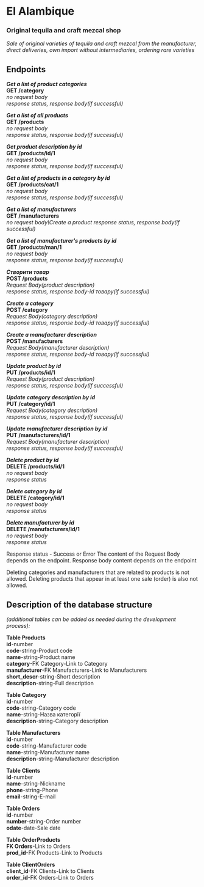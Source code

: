 
# El Alambique
### Original tequila and craft mezcal shop

_Sale of original varieties of tequila and craft mezcal from the manufacturer, direct deliveries, 
own import without intermediaries, ordering rare varieties_


## Endpoints


**_Get a list of product categories_**\
**GET /category**\
_no request body\
response status, response body(if successful)_

**_Get a list of all products_**\
**GET /products**\
_no request body\
response status, response body(if successful)_

**_Get product description by id_**\
**GET /products/id/1**\
_no request body\
response status, response body(if successful)_

**_Get a list of products in a category by id_**\
**GET /products/cat/1**\
_no request body\
response status, response body(if successful)_

**_Get a list of manufacturers_**\
**GET /manufacturers**\
_no request body\Create a product
response status, response body(if successful)_

**_Get a list of manufacturer's products by id_**\
**GET /products/man/1**\
_no request body\
response status, response body(if successful)_

**_Створити товар_**\
**POST /products**\
_Request Body(product description)\
response status, response body-id товару(if successful)_

**_Create a category_**\
**POST /category**\
_Request Body(category description)\
response status, response body-id товару(if successful)_

**_Create a manufacturer description_**\
**POST /manufacturers**\
_Request Body(manufacturer description)\
response status, response body-id товару(if successful)_

**_Update product by id_**\
**PUT /products/id/1**\
_Request Body(product description)\
response status, response body(if successful)_

**_Update category description by id_**\
**PUT /category/id/1**\
_Request Body(category description)\
response status, response body(if successful)_

**_Update manufacturer description by id_**\
**PUT /manufacturers/id/1**\
_Request Body(manufacturer description)\
response status, response body(if successful)_

**_Delete product by id_**\
**DELETE /products/id/1**\
_no request body\
response status_

**_Delete category by id_**\
**DELETE /category/id/1**\
_no request body\
response status_

**_Delete manufacturer by id_**\
**DELETE /manufacturers/id/1**\
_no request body\
response status_

Response status - Success or Error
The content of the Request Body depends on the endpoint.
Response body content depends on the endpoint

Deleting categories and manufacturers that are related to products is not allowed.
Deleting products that appear in at least one sale (order) is also not allowed.

## Description of the database structure
_(additional tables can be added as needed during the development process):_

**Table Products**\
**id**-number\
**code**-string-Product code\
**name**-string-Product name\
**category**-FK Category-Link to Category\
**manufacturer**-FK Manufacturers-Link to Manufacturers\
**short_descr**-string-Short description\
**description**-string-Full description

**Table Category**\
**id**-number\
**code**-string-Category code\
**name**-string-Назва категорії\
**description**-string-Category description


**Table Manufacturers**\
**id**-number\
**code**-string-Manufacturer code\
**name**-string-Manufacturer name\
**description**-string-Manufacturer description


**Table Clients**\
**id**-number\
**name**-string-Nickname\
**phone**-string-Phone\
**email**-string-E-mail

**Table Orders**\
**id**-number\
**number**-string-Order number\
**odate**-date-Sale date

**Table OrderProducts**\
**FK Orders**-Link to Orders\
**prod_id**-FK Products-Link to Products

**Table ClientOrders**\
**client_id**-FK Clients-Link to Clients\
**order_id**-FK Orders-Link to Orders





